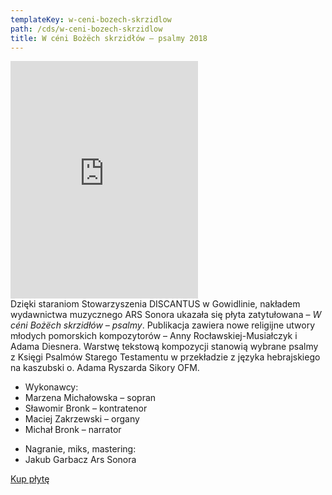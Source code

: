 ```yaml
---
templateKey: w-ceni-bozech-skrzidlow
path: /cds/w-ceni-bozech-skrzidlow
title: W céni Bożëch skrzidłów – psalmy 2018
---
```

<div class="wrapper container">
    <div class="row center-xs">
        <div class="col-xs-12 col-md-6">
            <div class="box cds-box--single">
                <div class="spotify-container">
                    <iframe src="https://open.spotify.com/embed/album/5BsNu3fQAfvl7YoINzUDjC" width="300" height="380" frameborder="0" allowtransparency="true" allow="encrypted-media"></iframe>
                </div>
            </div>
        </div>
        <div class="col-xs-12 col-md-6">
            <div class="box cds-box--single">
                Dzięki staraniom Stowarzyszenia DISCANTUS w Gowidlinie, nakładem wydawnictwa muzycznego ARS Sonora ukazała się płyta zatytułowana – <i>W céni Bożëch skrzidłów – psalmy</i>. Publikacja zawiera nowe religijne utwory młodych pomorskich kompozytorów – Anny Rocławskiej-Musiałczyk i Adama Diesnera. Warstwę tekstową kompozycji stanowią wybrane psalmy z Księgi Psalmów Starego Testamentu w przekładzie z języka hebrajskiego na kaszubski o. Adama Ryszarda Sikory OFM.
            </div>
            <div class="box cds-box--single">
                <ul class="works__performers">
                    <li class="works__performers--title">Wykonawcy:</li>
                    <li>
                        Marzena Michałowska – sopran
                    </li>
                    <li>
                        Sławomir Bronk – kontratenor
                    </li>
                    <li>
                        Maciej Zakrzewski – organy
                    </li>
                    <li>
                        Michał Bronk – narrator
                    </li>
                </ul>
            </div>
            <div class="box cds-box--single">
                <ul class="works__performers">
                    <li class="works__performers--title">Nagranie, miks, mastering:</li>
                    <li>
                        Jakub Garbacz Ars Sonora
                    </li>
                </ul>
            </div>
            <div class="box cds-box--single">
                <a href="https://czec.pl/pl/p/W-ceni-Bozech-skrzidlow-psalms/3938" target="_blank" class="cds__buy-link">Kup płytę<span class="icon--buy" /></a>
            </div>
        </div>
    </div>
</div>
